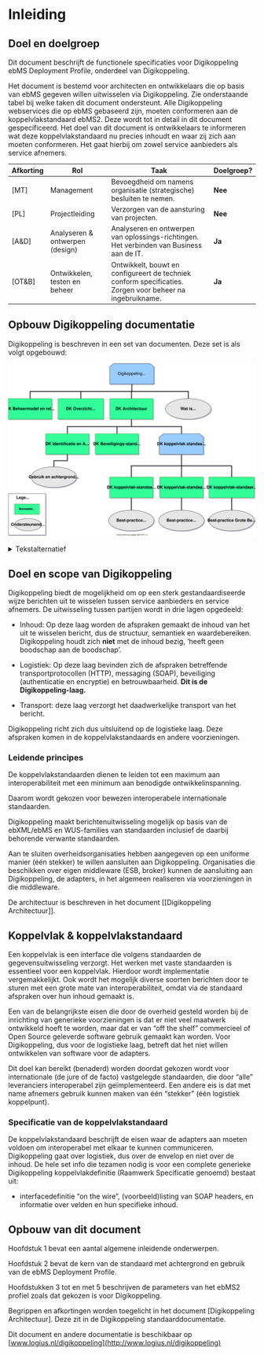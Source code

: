 # Inleiding

## Doel en doelgroep

Dit document beschrijft de functionele specificaties voor Digikoppeling ebMS
Deployment Profile, onderdeel van Digikoppeling.

Het document is bestemd voor architecten en ontwikkelaars die op basis van ebMS
gegeven willen uitwisselen via Digikoppeling. Zie onderstaande tabel bij welke
taken dit document ondersteunt. Alle Digikoppeling webservices die op ebMS
gebaseerd zijn, moeten conformeren aan de koppelvlakstandaard ebMS2. Deze wordt
tot in detail in dit document gespecificeerd. Het doel van dit document is
ontwikkelaars te informeren wat deze koppelvlakstandaard nu precies inhoudt en
waar zij zich aan moeten conformeren. Het gaat hierbij om zowel service
aanbieders als service afnemers.

| Afkorting | Rol  | Taak   | Doelgroep? |
 |---|--------------------------------- |---|------------|
| [MT]   | Management | Bevoegdheid om namens organisatie (strategische) besluiten te nemen.  | **Nee** |
| [PL]   | Projectleiding   | Verzorgen van de aansturing van projecten. | **Nee** |
| [A&D]  | Analyseren & ontwerpen (design) | Analyseren en ontwerpen van oplossings-richtingen. Het verbinden van Business aan de IT.   | **Ja**  |
| [OT&B] | Ontwikkelen, testen en beheer   | Ontwikkelt, bouwt en configureert de techniek conform specificaties. Zorgen voor beheer na ingebruikname. | **Ja**  |

## Opbouw Digikoppeling documentatie

Digikoppeling is beschreven in een set van documenten. Deze set is als volgt
opgebouwd:

![Overzicht van de onderdelen van de Digikoppeling Standaard, de standaard is onderverdeeld in normatieve en ondersteunende onderdelen](media/DK_Specificatie_structuur.svg "Opbouw documentatie Digikoppeling")


<details>
    <summary> Tekstalternatief </summary>
<h2>Digikoppeling</h2>
<p>Logius beheert Digikoppeling. De standaard bestaat uit beheermodel, een overzicht van actuele documentatie en de Digikoppeling architectuur. De architectuur omvat documentatie over identificatie en authorisatie, beveiligingsstandaarden en de koppelvlak standaarden. De koppelvlak standaarden bestaat uit API, WUS (SOAP) en ebMS standaarden met daarnaast een standaard voor grote berichten. Onderstaande documenten vormen samen de Digikoppeling standaard.</p>
<h3>Normatieve documenten</h3>
<ul>
  <li>
    <a href="https://publicatie.centrumvoorstandaarden.nl/dk/actueel/">Digikoppeling Overzicht Actuele Documentatie en voorschriften</a>
  </li>
    <li>
    <a href="https://publicatie.centrumvoorstandaarden.nl/dk/architectuur">Digikoppeling Architectuur</a> Dit is de huidige versie.
  </li>
  <ul>
    <li>
      <a href="https://publicatie.centrumvoorstandaarden.nl/dk/beveilig/">Digikoppeling Beveiligingsstandaarden en voorschriften</a>
    </li>
    <li>
      <a href="https://publicatie.centrumvoorstandaarden.nl/dk/idauth/">Digikoppeling Identificatie en Authenticatie</a>
    </li>
    <li>Koppelvlakstandaarden:</li>
    <ul>
      <li>
        <a href="https://publicatie.centrumvoorstandaarden.nl/dk/ebms/">Digikoppeling Koppelvlakstandaard ebMS2</a>
      </li>
      <li>
        <a href="https://publicatie.centrumvoorstandaarden.nl/dk/wus/">Digikoppeling Koppelvlakstandaard WUS</a>
      </li>
      <li>
        <a href="https://publicatie.centrumvoorstandaarden.nl/dk/gb/">Digikoppeling Koppelvlakstandaard Grote Berichten</a>
      </li>
    </ul>
  </ul>
  <li>
    <a href="https://publicatie.centrumvoorstandaarden.nl/dk/beheer/">Digikoppeling Beheermodel</a>
  </li>
</ul>
<h3>Ondersteunende documenten (niet normatief)</h3>
<ul>
  <li>
    <a href="https://publicatie.centrumvoorstandaarden.nl/dk/watisdk/">Wat is Digikoppeling?</a>
  </li>
  <li>
    <a href="https://publicatie.centrumvoorstandaarden.nl/dk/bpebms">Digikoppeling Best Practices ebMS2</a>
  </li>
  <li>
    <a href="https://publicatie.centrumvoorstandaarden.nl/dk/bpwus">Digikoppeling Best Practices WUS</a>
  </li>
  <li>
    <a href="https://publicatie.centrumvoorstandaarden.nl/dk/bpgb">Digikoppeling Best Practices Grote Berichten</a>
  </li>
  <li>
    <a href="https://publicatie.centrumvoorstandaarden.nl/dk/gbachtcert/">Digikoppeling Gebruik en Achtergronden Certificaten</a>
  </li>
  </ul>

</details>



## Doel en scope van Digikoppeling 

Digikoppeling biedt de mogelijkheid om op een sterk gestandaardiseerde wijze
berichten uit te wisselen tussen service aanbieders en service afnemers. De
uitwisseling tussen partijen wordt in drie lagen opgedeeld:

- Inhoud: Op deze laag worden de afspraken gemaakt de inhoud van het uit te
 wisselen bericht, dus de structuur, semantiek en waardebereiken.
 Digikoppeling houdt zich **niet** met de inhoud bezig, ‘heeft geen boodschap
 aan de boodschap’.

- Logistiek: Op deze laag bevinden zich de afspraken betreffende
 transportprotocollen (HTTP), messaging (SOAP), beveiliging (authenticatie en
 encryptie) en betrouwbaarheid. **Dit is de Digikoppeling-laag.**

- Transport: deze laag verzorgt het daadwerkelijke transport van het bericht.

Digikoppeling richt zich dus uitsluitend op de logistieke laag. Deze afspraken
komen in de koppelvlakstandaards en andere voorzieningen.

### Leidende principes

De koppelvlakstandaarden dienen te leiden tot een maximum aan interoperabiliteit
met een minimum aan benodigde ontwikkelinspanning.

Daarom wordt gekozen voor bewezen interoperabele internationale standaarden.

Digikoppeling maakt berichtenuitwisseling mogelijk op basis van de ebXML/ebMS en
WUS-families van standaarden inclusief de daarbij behorende verwante
standaarden.

Aan te sluiten overheidsorganisaties hebben aangegeven op een uniforme manier
(één stekker) te willen aansluiten aan Digikoppeling. Organisaties die
beschikken over eigen middleware (ESB, broker) kunnen de aansluiting aan
Digikoppeling, de adapters, in het algemeen realiseren via voorzieningen in die
middleware.

De architectuur is beschreven in het document [[Digikoppeling Architectuur]].

## Koppelvlak & koppelvlakstandaard 

Een koppelvlak is een interface die volgens standaarden de gegevensuitwisseling
verzorgt. Het werken met vaste standaarden is essentieel voor een koppelvlak.
Hierdoor wordt implementatie vergemakkelijkt. Ook wordt het mogelijk diverse
soorten berichten door te sturen met een grote mate van interoperabiliteit,
omdat via de standaard afspraken over hun inhoud gemaakt is.

Een van de belangrijkste eisen die door de overheid gesteld worden bij de
inrichting van generieke voorzieningen is dat er niet veel maatwerk ontwikkeld
hoeft te worden, maar dat er van “off the shelf” commercieel of Open Source
geleverde software gebruik gemaakt kan worden. Voor Digikoppeling, dus voor de
logistieke laag, betreft dat het niet willen ontwikkelen van software voor de
adapters.

Dit doel kan bereikt (benaderd) worden doordat gekozen wordt voor internationale
(de jure of de facto) vastgelegde standaarden, die door “alle” leveranciers
interoperabel zijn geïmplementeerd. Een andere eis is dat met name afnemers
gebruik kunnen maken van één “stekker” (één logistiek koppelpunt).

### Specificatie van de koppelvlakstandaard 

De koppelvlakstandaard beschrijft de eisen waar de adapters aan moeten voldoen
om interoperabel met elkaar te kunnen communiceren. Digikoppeling gaat over
logistiek, dus over de envelop en niet over de inhoud. De hele set info die
tezamen nodig is voor een complete generieke Digikoppeling koppelvlakdefinitie
(Raamwerk Specificatie genoemd) bestaat uit:

- interfacedefinitie “on the wire”, (voorbeeld)listing van SOAP headers, en
 informatie over velden en hun specifieke inhoud.

## Opbouw van dit document

Hoofdstuk 1 bevat een aantal algemene inleidende onderwerpen.

Hoofdstuk 2 bevat de kern van de standaard met achtergrond en gebruik van de
ebMS Deployment Profile.

Hoofdstukken 3 tot en met 5 beschrijven de parameters van het ebMS2 profiel
zoals dat gekozen is voor Digikoppeling.

Begrippen en afkortingen worden toegelicht in het document [Digikoppeling
Architectuur]. Deze zit in de Digikoppeling standaarddocumentatie.

Dit document en andere documentatie is beschikbaar op
[www.logius.nl/digikoppeling](http://www.logius.nl/digikoppeling)

